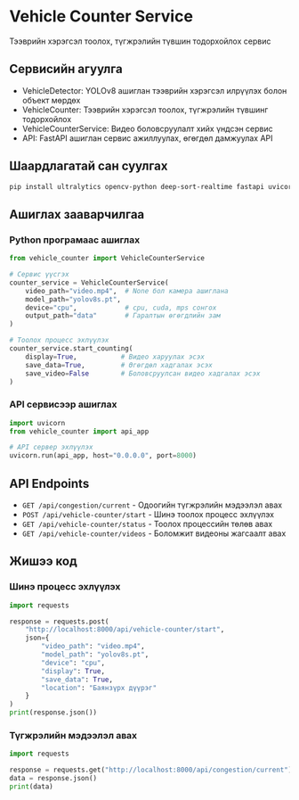 # Vehicle Counter Service

Тээврийн хэрэгсэл тоолох, түгжрэлийн түвшин тодорхойлох сервис

## Сервисийн агуулга

- VehicleDetector: YOLOv8 ашиглан тээврийн хэрэгсэл илрүүлэх болон объект мөрдөх
- VehicleCounter: Тээврийн хэрэгсэл тоолох, түгжрэлийн түвшинг тодорхойлох
- VehicleCounterService: Видео боловсруулалт хийх үндсэн сервис
- API: FastAPI ашиглан сервис ажиллуулах, өгөгдөл дамжуулах API

## Шаардлагатай сан суулгах

```bash
pip install ultralytics opencv-python deep-sort-realtime fastapi uvicorn
```

## Ашиглах зааварчилгаа

### Python програмаас ашиглах

```python
from vehicle_counter import VehicleCounterService

# Сервис үүсгэх
counter_service = VehicleCounterService(
    video_path="video.mp4",  # None бол камера ашиглана
    model_path="yolov8s.pt",
    device="cpu",            # cpu, cuda, mps сонгох
    output_path="data"       # Гаралтын өгөгдлийн зам
)

# Тоолох процесс эхлүүлэх
counter_service.start_counting(
    display=True,           # Видео харуулах эсэх
    save_data=True,         # Өгөгдөл хадгалах эсэх
    save_video=False        # Боловсруулсан видео хадгалах эсэх
)
```

### API сервисээр ашиглах

```python
import uvicorn
from vehicle_counter import api_app

# API сервер эхлүүлэх
uvicorn.run(api_app, host="0.0.0.0", port=8000)
```

## API Endpoints

- `GET /api/congestion/current` - Одоогийн түгжрэлийн мэдээлэл авах
- `POST /api/vehicle-counter/start` - Шинэ тоолох процесс эхлүүлэх
- `GET /api/vehicle-counter/status` - Тоолох процессийн төлөв авах 
- `GET /api/vehicle-counter/videos` - Боломжит видеоны жагсаалт авах

## Жишээ код

### Шинэ процесс эхлүүлэх

```python
import requests

response = requests.post(
    "http://localhost:8000/api/vehicle-counter/start",
    json={
        "video_path": "video.mp4",
        "model_path": "yolov8s.pt",
        "device": "cpu",
        "display": True,
        "save_data": True,
        "location": "Баянзүрх дүүрэг"
    }
)
print(response.json())
```

### Түгжрэлийн мэдээлэл авах

```python
import requests

response = requests.get("http://localhost:8000/api/congestion/current")
data = response.json()
print(data)
``` 